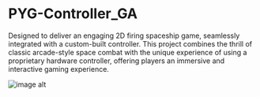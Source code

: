 # PYG-Controller_GA
Designed to deliver an engaging 2D firing spaceship game, seamlessly integrated with a custom-built controller. This project combines the thrill of classic arcade-style space combat with the unique experience of using a proprietary hardware controller, offering players an immersive and interactive gaming experience.

![image alt](https://github.com/rslzrr/PYG-Controller_GA/blob/b2d85d341784df6ad907a21a09a22042f175a6e7/outputIMG/wireframe.png)
